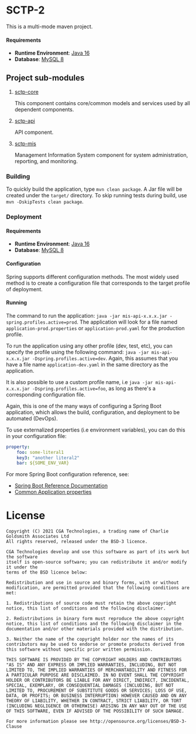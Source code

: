 # SCTP-2

This is a multi-mode maven project.

#### Requirements

- **Runtime Environment**: [Java 16](https://adoptopenjdk.net/?variant=openjdk16&jvmVariant=hotspot)
- **Database**: [MySQL 8](https://dev.mysql.com/downloads/mysql/)

## Project sub-modules

1. [sctp-core](/sctp-core)
   
   This component contains core/common models and services used by all dependent components.
   
2. [sctp-api](/sctp-api)

    API component.
    
3. [sctp-mis](/sctp-mis)

    Management Information System component for system administration, reporting, and monitoring.

### Building

To quickly build the application, type ``mvn clean package``. A Jar file will be created under the ``target/`` directory.
To skip running tests during build, use ``mvn -DskipTests clean package``.

### Deployment

#### Requirements

- **Runtime Environment**: [Java 16](https://adoptopenjdk.net/?variant=openjdk16&jvmVariant=hotspot)
- **Database**: [MySQL 8](https://dev.mysql.com/downloads/mysql/)

#### Configuration

Spring supports different configuration methods. The most widely used method is to create a configuration file
that corresponds to the target profile of deployment.

#### Running

The command to run the application: ``java -jar mis-api-x.x.x.jar -spring.profiles.active=prod``. The application will look for a file named
`application-prod.properties` or `application-prod.yaml` for the production profile.

To run the application using any other profile (dev, test, etc), you can specify the profile using the
following command: `java -jar mis-api-x.x.x.jar -Dspring.profiles.active=dev`. Again, this assumes that you have
a file name `application-dev.yaml` in the same directory as the application.

It is also possible to use a custom profile name, i.e `java -jar mis-api-x.x.x.jar -Dspring.profiles.active=foo`, as
long as there's a corresponding configuration file.

Again, this is one of the many ways of configuring a Spring Boot application, which allows the build, configuration,
and deployment to be automated (DevOps).

To use externalized properties (i.e environment variables), you can do this in your configuration file:

```yaml
property:
    foo: some-literal1
    key3: "another literal2"
    bar: ${SOME_ENV_VAR}
```

For more Spring Boot configuration reference, see:

- [Spring Boot Reference Documentation](https://docs.spring.io/spring-boot/docs/2.4.5/reference/html/index.html)
- [Common Application properties](https://docs.spring.io/spring-boot/docs/2.4.5/reference/html/appendix-application-properties.html#common-application-properties)

# License

```text
Copyright (C) 2021 CGA Technologies, a trading name of Charlie Goldsmith Associates Ltd
All rights reserved, released under the BSD-3 licence.

CGA Technologies develop and use this software as part of its work but the software 
itself is open-source software; you can redistribute it and/or modify it under the 
terms of the BSD licence below:

Redistribution and use in source and binary forms, with or without modification, are permitted provided that the following conditions are met:

1. Redistributions of source code must retain the above copyright notice, this list of conditions and the following disclaimer.

2. Redistributions in binary form must reproduce the above copyright notice, this list of conditions and the following disclaimer in the documentation and/or other materials provided with the distribution.

3. Neither the name of the copyright holder nor the names of its contributors may be used to endorse or promote products derived from this software without specific prior written permission.

THIS SOFTWARE IS PROVIDED BY THE COPYRIGHT HOLDERS AND CONTRIBUTORS "AS IS" AND ANY EXPRESS OR IMPLIED WARRANTIES, INCLUDING, BUT NOT LIMITED TO, THE IMPLIED WARRANTIES OF MERCHANTABILITY AND FITNESS FOR A PARTICULAR PURPOSE ARE DISCLAIMED. IN NO EVENT SHALL THE COPYRIGHT HOLDER OR CONTRIBUTORS BE LIABLE FOR ANY DIRECT, INDIRECT, INCIDENTAL, SPECIAL, EXEMPLARY, OR CONSEQUENTIAL DAMAGES (INCLUDING, BUT NOT LIMITED TO, PROCUREMENT OF SUBSTITUTE GOODS OR SERVICES; LOSS OF USE, DATA, OR PROFITS; OR BUSINESS INTERRUPTION) HOWEVER CAUSED AND ON ANY THEORY OF LIABILITY, WHETHER IN CONTRACT, STRICT LIABILITY, OR TORT (INCLUDING NEGLIGENCE OR OTHERWISE) ARISING IN ANY WAY OUT OF THE USE OF THIS SOFTWARE, EVEN IF ADVISED OF THE POSSIBILITY OF SUCH DAMAGE.

For more information please see http://opensource.org/licenses/BSD-3-Clause
```